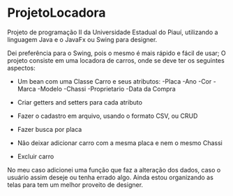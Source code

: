 # ProjetoLocadora
Projeto de programação II da Universidade Estadual do Piauí, utilizando a linguagem Java e o JavaFx ou Swing para designer.

Dei preferência para o Swing, pois o mesmo é mais rápido e fácil de usar;
O projeto consiste em uma locadora de carros, onde se deve ter os seguintes aspectos:

- Um bean com uma Classe Carro e seus atributos:
    -Placa
    -Ano
    -Cor
    -Marca
    -Modelo
    -Chassi
    -Proprietario
    -Data da Compra
    
- Criar getters and setters para cada atributo
- Fazer o cadastro em arquivo, usando o formato CSV, ou CRUD
- Fazer busca por placa
- Não deixar adicionar carro com a mesma placa e nem o mesmo Chassi
- Excluir carro

No meu caso adicionei uma função que faz a alteração dos dados, caso o usuário assim deseje ou tenha errado algo.
Ainda estou organizando as telas para tem um melhor proveito de designer.

